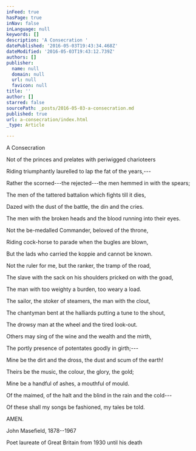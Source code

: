 ```yaml
---
inFeed: true
hasPage: true
inNav: false
inLanguage: null
keywords: []
description: 'A Consecration '
datePublished: '2016-05-03T19:43:34.468Z'
dateModified: '2016-05-03T19:43:12.739Z'
authors: []
publisher:
  name: null
  domain: null
  url: null
  favicon: null
title: ''
author: []
starred: false
sourcePath: _posts/2016-05-03-a-consecration.md
published: true
url: a-consecration/index.html
_type: Article

---
```

A Consecration 

Not of the princes and prelates with periwigged charioteers 

Riding triumphantly laurelled to lap the fat of the years,--- 

Rather the scorned---the rejected---the men hemmed in with the spears; 

The men of the tattered battalion which fights till it dies, 

Dazed with the dust of the battle, the din and the cries. 

The men with the broken heads and the blood running into their eyes. 

Not the be-medalled Commander, beloved of the throne, 

Riding cock-horse to parade when the bugles are blown, 

But the lads who carried the koppie and cannot be known. 

Not the ruler for me, but the ranker, the tramp of the road, 

The slave with the sack on his shoulders pricked on with the goad, 

The man with too weighty a burden, too weary a load. 

The sailor, the stoker of steamers, the man with the clout, 

The chantyman bent at the halliards putting a tune to the shout, 

The drowsy man at the wheel and the tired look-out. 

Others may sing of the wine and the wealth and the mirth, 

The portly presence of potentates goodly in girth;--- 

Mine be the dirt and the dross, the dust and scum of the earth! 

Theirs be the music, the colour, the glory, the gold; 

Mine be a handful of ashes, a mouthful of mould. 

Of the maimed, of the halt and the blind in the rain and the cold--- 

Of these shall my songs be fashioned, my tales be told. 

AMEN. 

John Masefield, 1878--1967 

Poet laureate of Great Britain from 1930 until his death